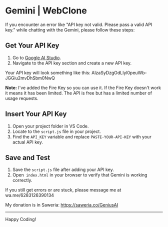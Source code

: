 # Gemini | WebClone

If you encounter an error like "API key not valid. Please pass a valid API key." while chatting with the Gemini, please follow these steps:

## Get Your API Key

1. Go to [Google AI Studio](https://aistudio.google.com/app/apikey).
2. Navigate to the API key section and create a new API key.

Your API key will look something like this: AIzaSyDzgOdLlyl0peuWb-JGGiu2mvDhSbm0NwQ

**Note:** I've added the Fire Key so you can use it. If the Fire Key doesn't work it means it has been limited. The API is free but has a limited number of usage requests.

## Insert Your API Key

1. Open your project folder in VS Code.
2. Locate to the `script.js` file in your project.
3. Find the `API_KEY` variable and replace `PASTE-YOUR-API-KEY` with your actual API key.

## Save and Test

1. Save the `script.js` file after adding your API key.
2. Open` index.html` in your browser to verify that Gemini is working correctly.

If you still get errors or are stuck, please message me at wa.me/6283126390134

My donation is in Saweria: https://saweria.co/GeniusAI

---

Happy Coding!